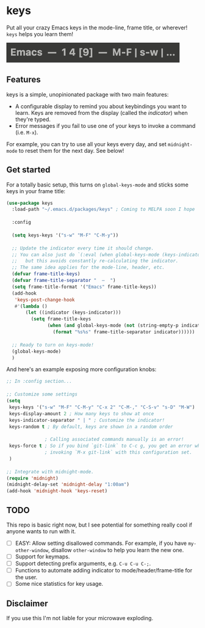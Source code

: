 # keys

Put all your crazy Emacs keys in the mode-line, frame title, or wherever! `keys`
helps you learn them!

![example](./keys-frame-title.jpg)

## Features

keys is a simple, unopinionated package with two main features:

- A configurable display to remind you about keybindings you want to learn. Keys
  are removed from the display (called the *indicator*) when they're typed.
- Error messages if you fail to use one of your keys to invoke a command (i.e.
  `M-x`).

For example, you can try to use all your keys every day, and set `midnight-mode`
to reset them for the next day. See below!

## Get started

For a totally basic setup, this turns on `global-keys-mode` and sticks some keys
in your frame title:

```el
(use-package keys
  :load-path "~/.emacs.d/packages/keys" ; Coming to MELPA soon I hope

  :config

  (setq keys-keys '("s-w" "M-F" "C-M-y"))

  ;; Update the indicator every time it should change.
  ;; You can also just do `(:eval (when global-keys-mode (keys-indicator)))`,
  ;;   but this avoids constantly re-calculating the indicator.
  ;; The same idea applies for the mode-line, header, etc.
  (defvar frame-title-keys)
  (defvar frame-title-separator "  —  ")
  (setq frame-title-format '("Emacs" frame-title-keys))
  (add-hook
   'keys-post-change-hook
   #'(lambda ()
       (let ((indicator (keys-indicator)))
         (setq frame-title-keys
               (when (and global-keys-mode (not (string-empty-p indicator)))
                 (format "%s%s" frame-title-separator indicator))))))

  ;; Ready to turn on keys-mode!
  (global-keys-mode)
  )
```

And here's an example exposing more configuration knobs:

```el
;; In :config section...

;; Customize some settings
(setq
 keys-keys '("s-w" "M-F" "C-M-y" "C-x 2" "C-M-," "C-S-v" "s-D" "M-W")
 keys-display-amount 2 ; How many keys to show at once
 keys-indicator-separator " | " ; Customize the indicator!
 keys-random t ; By default, keys are shown in a random order

              ; Calling associated commands manually is an error!
 keys-force t ; So if you bind `git-link` to C-c g, you get an error when
              ; invoking `M-x git-link` with this configuration set.
 )

;; Integrate with midnight-mode.
(require 'midnight)
(midnight-delay-set 'midnight-delay "1:00am")
(add-hook 'midnight-hook 'keys-reset)
```

## TODO

This repo is basic right now, but I see potential for something really cool if
anyone wants to run with it.

- [ ] EASY: Allow setting disallowed commands. For example, if you have
      `my-other-window`, disallow `other-window` to help you learn the new one.
- [ ] Support for keymaps.
- [ ] Support detecting prefix arguments, e.g. `C-u C-u C-;`.
- [ ] Functions to automate adding indicator to mode/header/frame-title for the
      user.
- [ ] Some nice statistics for key usage.

## Disclaimer

If you use this I'm not liable for your microwave exploding.
